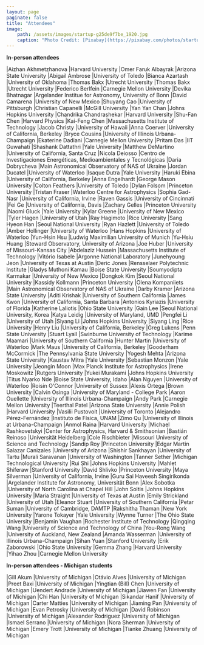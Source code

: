 ```yaml
---
layout: page
paginate: false
title: "Attendees"
image:
    path: /assets/images/startup-g25de9f7be_1920.jpg
    caption: "Photo Credit: [Pixabay](https://pixabay.com/photos/startup-start-up-people-593341/)"
---
```


**In-person attendees**

|Aizhan Akhmetzhanova            |Harvard University
|Omer Faruk Albayrak             |Arizona State University
|Abigail Ambrose                 |University of Toledo
|Bianca Azartash                 |University of Oklahoma
|Thomas Bakx                     |Utrecht University
|Thomas Bakx                     |Utrecht University
|Federico Berlfein               |Carnegie Mellon University
|Devika Bhatnagar                |Argelander Institue for Astronomy, University of Bonn
|David Camarena                  |University of New Mexico
|Shuyang Cao                     |University of Pittsburgh
|Christian Capanelli             |McGill University
|Yan Yan Chan                    |Johns Hopkins University
|Chandrika Chandrashekar         |Harvard University
|Shu-Fan Chen                    |Harvard Physics
|Kai-Feng Chen                   |Massachusetts Institute of Technology
|Jacob Christy                   |University of Hawaii
|Anna Coerver                    |University of California, Berkeley
|Bryce Cousins                   |University of Illinois Urbana-Champaign
|Ekaterine Dadiani               |Carnegie Mellon University
|Pritam Das                      |IIT Guwahati
|Shashank Dattathri              |Yale University
|Matthew DeMartino               |University of California, Santa Cruz
|Nicola Deiosso                  |Centro de Investigaciones Energéticas, Medioambientales y Tecnológicas
|Daria Dobrycheva                |Main Astronomical Observatory of NAS of Ukraine
|Jordan Ducatel                  |University of Waterloo
|Isaque Dutra                    |Yale University
|Haruki Ebina                    |University of California, Berkeley
|Anna Engelhardt                 |George Mason University
|Colton Feathers                 |University of Toledo
|Dylan Folsom                    |Princeton University
|Tristan Fraser                  |Waterloo Centre for Astrophysics
|Sophia Gad-Nasr                 |University of California, Irvine
|Raven Gassis                    |University of Cincinnati
|Fei Ge                          |University of California, Davis
|Zachary Gelles                  |Princeton University
|Naomi Gluck                     |Yale University
|Kylar Greene                    |University of New Mexico
|Tyler Hagen                     |University of Utah
|Ray Hagimoto                    |Rice University
|Sang Hyeon Han                  |Seoul National University
|Ryan Hazlett                    |University of Toledo
|Amber Hollinger                 |University of Waterloo
|Hans Hopkins                    |University of Waterloo
|Yun-Hsin Hsu                    |Ludwig Maximilian University of Munich
|Yu-Hsiu Huang                   |Steward Observatory, University of Arizona
|Joe Huber                       |University of Missouri-Kansas City
|Abdelaziz Hussein               |Massachusetts Institute of Technology
|Vitório Isabele                 |Argonne National Laboratory
|Junehyoung Jeon                 |University of Texas at Austin
|Deric Jones                     |Rensselaer Polytechnic Institute
|Gladys Muthoni Kamau            |Boise State University
|Soumyodipta Karmakar            |University of New Mexico
|Dongkok Kim                     |Seoul National University
|Kassidy Kollmann                |Princeton University
|Olena Kompaniiets               |Main Astronomical Observatory of NAS of Ukraine
|Darby Kramer                    |Arizona State University
|Aditi Krishak                   |University of Southern California
|James Kwon                      |University of California, Santa Barbara
|Antonios Kyriazis               |University of Florida
|Katherine Laliotis              |Ohio State University
|Gain Lee                        |Seoul National University, Korea
|Katya Leidig                    |University of Maryland, UMD
|Pengfei Li                      |University of Utah
|Siyang Li                       |Johns Hopkins University
|Siyang Ling                     |Rice University
|Henry Liu                       |University of California, Berkeley
|Greg Lukens                     |Penn State University
|Stuart Lyall                    |Swinburne University of Technology
|Karime Maamari                  |University of Southern California
|Hunter Martin                   |University of Waterloo
|Mark Maus                       |University of California, Berkeley
|Gooderham McCormick             |The Pennsylvania State University
|Yogesh Mehta                    |Arizona State University
|Kaustav Mitra                   |Yale University
|Sebastian Monzon                |Yale University
|Jeongin Moon                    |Max Planck Institute for Astrophysics
|Irene Moskowitz                 |Rutgers University
|Yukei Murakami                  |Johns Hopkins University
|Titus Nyarko Nde                |Boise State University, Idaho
|Alan Nguyen                     |University of Waterloo
|Roisin O'Connor                 |University of Sussex
|Alexis Ortega                   |Brown University
|Calvin Osinga                   |University of Maryland - College Park
|Aaron Ouellette                 |University of Illinois Urbana-Champaign
|Andy Park                       |Carnegie Mellon University
|Teerthal Patel                  |Arizona State University
|Annie Polish                    |Harvard University
|Vasilii Pustovoit               |University of Toronto
|Alejandro Pérez-Fernández       |Instituto de Física, UNAM
|Zimo Qu                         |University of Illinois at Urbana-Champaign
|Anmol Raina                     |Harvard University
|Michael Rashkovetskyi           |Center for Astrophysics, Harvard & Smithsonian
|Bastián Reinoso                 |Universität Heidelberg
|Cole Rischbieter                |Missouri University of Science and Technology
|Sandip Roy                      |Princeton University
|Edgar Martin Salazar Canizales  |University of Arizona
|Shishir Sankhayan               |University of Tartu
|Murali Saravanan                |University of Washington
|Tanner Sether                   |Michigan Technological University
|Rui Shi                         |Johns Hopkins University
|Mahlet Shiferaw                 |Stanford University
|David Shlivko                   |Princeton University
|Maya Silverman                  |University of California, Irvine
|Guru Sai Haveesh Singirikonda   |Argelander Institute for Astronomy, Universität Bonn
|Alex Sobotka                    |University of North Carolina at Chapel Hill
|John Soltis                     |Johns Hopkins University
|Maria Straight                  |University of Texas at Austin
|Emily Strickland                |University of Utah
|Eleanor Stuart                  |University of Southern California
|Petar Suman                     |University of Cambridge, DAMTP
|Rakshitha Thaman                |New York University
|Yarone Tokayer                  |Yale University
|Wynne Turner                    |The Ohio State University
|Benjamin Vaughan                |Rochester Institute of Technology
|Qingqing Wang                   |University of Science and Technology of China
|You-Rong Wang                   |University of Auckland, New Zealand
|Amanda Wasserman                |University of Illinois Urbana-Champaign
|Sihan Yuan                      |Stanford University
|Erik Zaborowski                 |Ohio State University
|Gemma Zhang                     |Harvard University
|Yihao Zhou                      |Carnegie Mellon University

**In-person attendees - Michigan students**

|Gill Akum                      |University of Michigan
|Otávio Alves                      |University of Michigan
|Preet Baxi                      |University of Michigan
|Yingtian (Bill) Chen                      |University of Michigan
|Uendert Andrade                       |University of Michigan
|Jiawen Fan                      |University of Michigan
|Chi Han                      |University of Michigan
|Sikandar Hanif                      |University of Michigan
|Carter Matties                      |University of Michigan
|Jiaming Pan                      |University of Michigan
|Evan Petrosky                      |University of Michigan
|David Robinson                      |University of Michigan
|Alexander Rodriguez                       |University of Michigan
|Ismael Serrano                       |University of Michigan
|Nora Sherman                       |University of Michigan
|Emery Trott                       |University of Michigan
|Tianke Zhuang                      |University of Michigan
